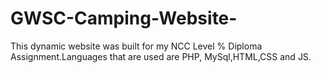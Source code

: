 # GWSC-Camping-Website-
This dynamic website was built for my NCC Level % Diploma Assignment.Languages that are used are PHP, MySql,HTML,CSS and JS.
